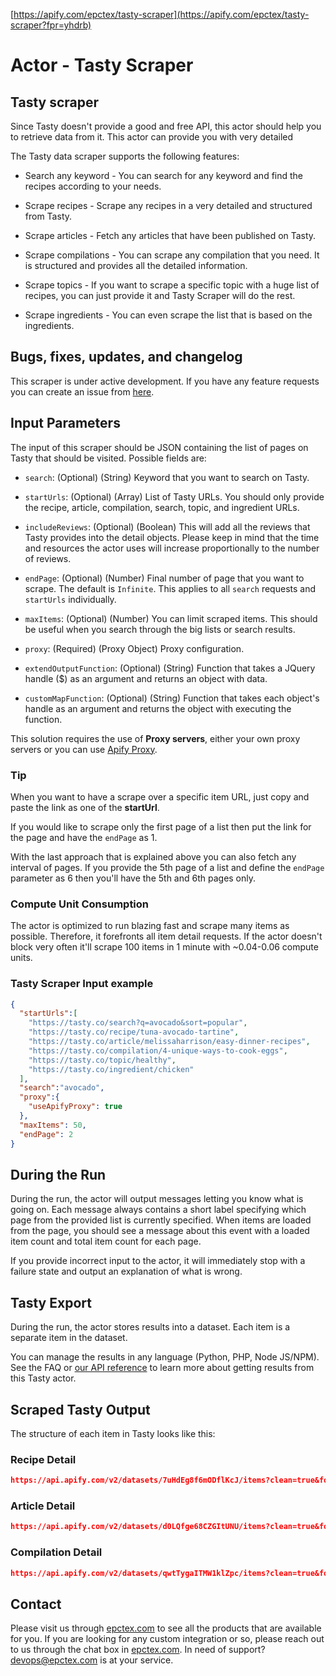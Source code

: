 [https://apify.com/epctex/tasty-scraper](https://apify.com/epctex/tasty-scraper?fpr=yhdrb)

# Actor - Tasty Scraper

## Tasty scraper

Since Tasty doesn't provide a good and free API, this actor should help you to retrieve data from it. This actor can provide you with very detailed

The Tasty data scraper supports the following features:

-   Search any keyword - You can search for any keyword and find the recipes according to your needs.

-   Scrape recipes - Scrape any recipes in a very detailed and structured from Tasty.

-   Scrape articles - Fetch any articles that have been published on Tasty.

-   Scrape compilations - You can scrape any compilation that you need. It is structured and provides all the detailed information.

-   Scrape topics - If you want to scrape a specific topic with a huge list of recipes, you can just provide it and Tasty Scraper will do the rest.

-   Scrape ingredients - You can even scrape the list that is based on the ingredients.

## Bugs, fixes, updates, and changelog

This scraper is under active development. If you have any feature requests you can create an issue from [here](https://github.com/epctex/tasty-scraper/issues).

## Input Parameters

The input of this scraper should be JSON containing the list of pages on Tasty that should be visited. Possible fields are:

- `search`: (Optional) (String) Keyword that you want to search on Tasty.

- `startUrls`: (Optional) (Array) List of Tasty URLs. You should only provide the recipe, article, compilation, search, topic, and ingredient URLs.

- `includeReviews`: (Optional) (Boolean) This will add all the reviews that Tasty provides into the detail objects. Please keep in mind that the time and resources the actor uses will increase proportionally to the number of reviews.

- `endPage`: (Optional) (Number) Final number of page that you want to scrape. The default is `Infinite`. This applies to all `search` requests and `startUrls` individually.

- `maxItems`: (Optional) (Number) You can limit scraped items. This should be useful when you search through the big lists or search results.

- `proxy`: (Required) (Proxy Object) Proxy configuration.

- `extendOutputFunction`: (Optional) (String) Function that takes a JQuery handle ($) as an argument and returns an object with data.

- `customMapFunction`: (Optional) (String) Function that takes each object's handle as an argument and returns the object with executing the function.

This solution requires the use of **Proxy servers**, either your own proxy servers or you can use [Apify Proxy](https://www.apify.com/docs/proxy).

### Tip

When you want to have a scrape over a specific item URL, just copy and paste the link as one of the **startUrl**.

If you would like to scrape only the first page of a list then put the link for the page and have the `endPage` as 1.

With the last approach that is explained above you can also fetch any interval of pages. If you provide the 5th page of a list and define the `endPage` parameter as 6 then you'll have the 5th and 6th pages only.

### Compute Unit Consumption

The actor is optimized to run blazing fast and scrape many items as possible. Therefore, it forefronts all item detail requests. If the actor doesn't block very often it'll scrape 100 items in 1 minute with ~0.04-0.06 compute units.

### Tasty Scraper Input example

```json
{
  "startUrls":[
    "https://tasty.co/search?q=avocado&sort=popular",
    "https://tasty.co/recipe/tuna-avocado-tartine",
    "https://tasty.co/article/melissaharrison/easy-dinner-recipes",
    "https://tasty.co/compilation/4-unique-ways-to-cook-eggs",
    "https://tasty.co/topic/healthy",
    "https://tasty.co/ingredient/chicken"
  ],
  "search":"avocado",
  "proxy":{
    "useApifyProxy": true
  },
  "maxItems": 50,
  "endPage": 2
}

```

## During the Run

During the run, the actor will output messages letting you know what is going on. Each message always contains a short label specifying which page from the provided list is currently specified.
When items are loaded from the page, you should see a message about this event with a loaded item count and total item count for each page.

If you provide incorrect input to the actor, it will immediately stop with a failure state and output an explanation of what is wrong.

## Tasty Export

During the run, the actor stores results into a dataset. Each item is a separate item in the dataset.

You can manage the results in any language (Python, PHP, Node JS/NPM). See the FAQ or <a href="https://www.apify.com/docs/api" target="blank">our API reference</a> to learn more about getting results from this Tasty actor.

## Scraped Tasty Output

The structure of each item in Tasty looks like this:

### Recipe Detail

```json
https://api.apify.com/v2/datasets/7uHdEg8f6mODflKcJ/items?clean=true&format=json
```

### Article Detail

```json
https://api.apify.com/v2/datasets/d0LQfge68CZGItUNU/items?clean=true&format=json
```

### Compilation Detail

```json
https://api.apify.com/v2/datasets/qwtTygaITMW1klZpc/items?clean=true&format=json
```

## Contact
Please visit us through [epctex.com](https://epctex.com) to see all the products that are available for you. If you are looking for any custom integration or so, please reach out to us through the chat box in [epctex.com](https://epctex.com). In need of support? [devops@epctex.com](mailto:devops@epctex.com) is at your service.

